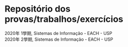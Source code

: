 # Repositório dos provas/trabalhos/exercícios

2020年 1學期, Sistemas de Informação - EACH - USP <br>
2020年 2學期, Sistemas de Informação - EACH - USP
